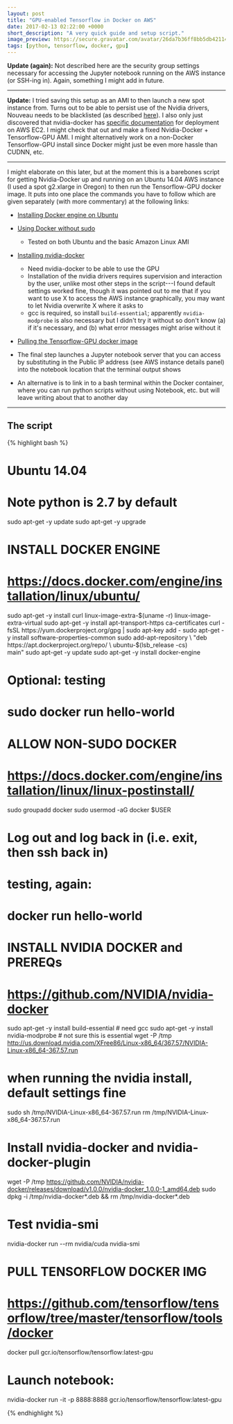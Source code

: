 ```yaml
---
layout: post
title: "GPU-enabled Tensorflow in Docker on AWS"
date: 2017-02-13 02:22:00 +0000
short_description: "A very quick guide and setup script."
image_preview: https://secure.gravatar.com/avatar/26da7b36ff8bb5db4211400358dc7c4e.jpg?s=512&r=g&d=mm
tags: [python, tensorflow, docker, gpu]
---
```

**Update (again):** Not described here are the security group settings necessary for accessing the Jupyter notebook running on the AWS instance (or SSH-ing in). Again, something I might add in future.

***

**Update:** I tried saving this setup as an AMI to then launch a new spot instance from. Turns out to be able to persist use of the Nvidia drivers, Nouveau needs to be blacklisted (as described [here](https://github.com/NVIDIA/nvidia-docker/issues/137)). I also only just discovered that nvidia-docker has [specific documentation](https://github.com/NVIDIA/nvidia-docker/wiki/Deploy-on-Amazon-EC2) for deployment on AWS EC2. I might check that out and make a fixed Nvidia-Docker + Tensorflow-GPU AMI. I might alternatively work on a non-Docker Tensorflow-GPU install since Docker might just be even more hassle than CUDNN, etc.

***

I might elaborate on this later, but at the moment this is a barebones script for getting Nvidia-Docker up and running on an Ubuntu 14.04 AWS instance (I used a spot g2.xlarge in Oregon) to then run the Tensorflow-GPU docker image. It puts into one place the commands you have to follow which are given separately (with more commentary) at the following links:

* [Installing Docker engine on Ubuntu](https://docs.docker.com/engine/installation/linux/ubuntu/)

* [Using Docker without sudo](https://docs.docker.com/engine/installation/linux/linux-postinstall/)
  * Tested on both Ubuntu and the basic Amazon Linux AMI

* [Installing nvidia-docker](https://github.com/NVIDIA/nvidia-docker)
  * Need nvidia-docker to be able to use the GPU
  * Installation of the nvidia drivers requires supervision and interaction by the user, unlike most other steps in the script---I found default settings worked fine, though it was pointed out to me that if you want to use X to access the AWS instance graphically, you may want to let Nvidia overwrite X where it asks to
  * gcc is required, so install `build-essential`; apparently `nvidia-modprobe` is also necessary but I didn't try it without so don't know (a) if it's necessary, and (b) what error messages might arise without it

* [Pulling the Tensorflow-GPU docker image](https://github.com/tensorflow/tensorflow/tree/master/tensorflow/tools/docker)

* The final step launches a Jupyter notebook server that you can access by substituting in the Public IP address (see AWS instance details panel) into the notebook location that the terminal output shows

* An alternative is to link in to a bash terminal within the Docker container, where you can run python scripts without using Notebook, etc. but will leave writing about that to another day

***

## The script

{% highlight bash %}

# Ubuntu 14.04
# Note python is 2.7 by default

sudo apt-get -y update
sudo apt-get -y upgrade

# INSTALL DOCKER ENGINE
# https://docs.docker.com/engine/installation/linux/ubuntu/
sudo apt-get -y install curl linux-image-extra-$(uname -r) linux-image-extra-virtual
sudo apt-get -y install apt-transport-https ca-certificates
curl -fsSL https://yum.dockerproject.org/gpg | sudo apt-key add -
sudo apt-get -y install software-properties-common
sudo add-apt-repository \
       "deb https://apt.dockerproject.org/repo/ \
       ubuntu-$(lsb_release -cs) \
       main"
sudo apt-get -y update
sudo apt-get -y install docker-engine
# Optional: testing
# sudo docker run hello-world  

# ALLOW NON-SUDO DOCKER
# https://docs.docker.com/engine/installation/linux/linux-postinstall/
sudo groupadd docker
sudo usermod -aG docker $USER
# Log out and log back in (i.e. exit, then ssh back in)
# testing, again:
# docker run hello-world  

# INSTALL NVIDIA DOCKER and PREREQs
# https://github.com/NVIDIA/nvidia-docker
sudo apt-get -y install build-essential  # need gcc
sudo apt-get -y install nvidia-modprobe  # not sure this is essential
wget -P /tmp http://us.download.nvidia.com/XFree86/Linux-x86_64/367.57/NVIDIA-Linux-x86_64-367.57.run
# when running the nvidia install, default settings fine
sudo sh /tmp/NVIDIA-Linux-x86_64-367.57.run
rm /tmp/NVIDIA-Linux-x86_64-367.57.run
# Install nvidia-docker and nvidia-docker-plugin
wget -P /tmp https://github.com/NVIDIA/nvidia-docker/releases/download/v1.0.0/nvidia-docker_1.0.0-1_amd64.deb
sudo dpkg -i /tmp/nvidia-docker*.deb && rm /tmp/nvidia-docker*.deb
# Test nvidia-smi
nvidia-docker run --rm nvidia/cuda nvidia-smi

# PULL TENSORFLOW DOCKER IMG
# https://github.com/tensorflow/tensorflow/tree/master/tensorflow/tools/docker
docker pull gcr.io/tensorflow/tensorflow:latest-gpu

# Launch notebook:
nvidia-docker run -it -p 8888:8888 gcr.io/tensorflow/tensorflow:latest-gpu

{% endhighlight %}
